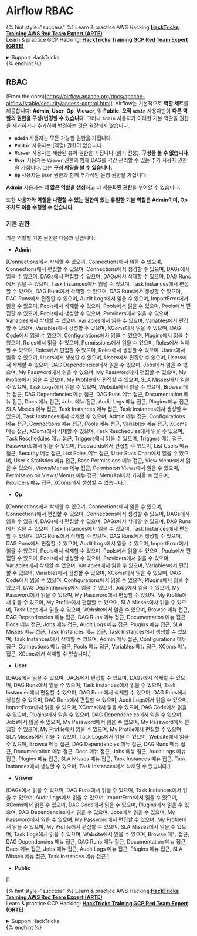 # Airflow RBAC

{% hint style="success" %}
Learn & practice AWS Hacking:<img src="../../.gitbook/assets/image (1) (1) (1) (1).png" alt="" data-size="line">[**HackTricks Training AWS Red Team Expert (ARTE)**](https://training.hacktricks.xyz/courses/arte)<img src="../../.gitbook/assets/image (1) (1) (1) (1).png" alt="" data-size="line">\
Learn & practice GCP Hacking: <img src="../../.gitbook/assets/image (2) (1).png" alt="" data-size="line">[**HackTricks Training GCP Red Team Expert (GRTE)**<img src="../../.gitbook/assets/image (2) (1).png" alt="" data-size="line">](https://training.hacktricks.xyz/courses/grte)

<details>

<summary>Support HackTricks</summary>

* Check the [**subscription plans**](https://github.com/sponsors/carlospolop)!
* **Join the** 💬 [**Discord group**](https://discord.gg/hRep4RUj7f) or the [**telegram group**](https://t.me/peass) or **follow** us on **Twitter** 🐦 [**@hacktricks\_live**](https://twitter.com/hacktricks_live)**.**
* **Share hacking tricks by submitting PRs to the** [**HackTricks**](https://github.com/carlospolop/hacktricks) and [**HackTricks Cloud**](https://github.com/carlospolop/hacktricks-cloud) github repos.

</details>
{% endhint %}

## RBAC

(From the docs)\[https://airflow.apache.org/docs/apache-airflow/stable/security/access-control.html]: Airflow는 기본적으로 **역할 세트**를 제공합니다: **Admin**, **User**, **Op**, **Viewer**, 및 **Public**. **오직 `Admin`** 사용자만이 **다른 역할의 권한을 구성/변경할 수 있습니다**. 그러나 `Admin` 사용자가 이러한 기본 역할을 권한을 제거하거나 추가하여 변경하는 것은 권장되지 않습니다.

* **`Admin`** 사용자는 모든 가능한 권한을 가집니다.
* **`Public`** 사용자는 (익명) 권한이 없습니다.
* **`Viewer`** 사용자는 제한된 뷰어 권한을 가집니다 (읽기 전용). **구성을 볼 수 없습니다.**
* **`User`** 사용자는 `Viewer` 권한과 함께 DAG를 약간 관리할 수 있는 추가 사용자 권한을 가집니다. 그는 **구성 파일을 볼 수 있습니다.**
* **`Op`** 사용자는 `User` 권한과 함께 추가적인 운영 권한을 가집니다.

**Admin** 사용자는 **더 많은 역할을 생성**하고 더 **세분화된 권한**을 부여할 수 있습니다.

또한 **사용자와 역할을 나열할 수 있는 권한이 있는 유일한 기본 역할은 Admin이며, Op조차도 이를 수행할 수 없습니다.**

### 기본 권한

기본 역할별 기본 권한은 다음과 같습니다:

* **Admin**

\[Connections에서 삭제할 수 있으며, Connections에서 읽을 수 있으며, Connections에서 편집할 수 있으며, Connections에서 생성할 수 있으며, DAGs에서 읽을 수 있으며, DAGs에서 편집할 수 있으며, DAGs에서 삭제할 수 있으며, DAG Runs에서 읽을 수 있으며, Task Instances에서 읽을 수 있으며, Task Instances에서 편집할 수 있으며, DAG Runs에서 삭제할 수 있으며, DAG Runs에서 생성할 수 있으며, DAG Runs에서 편집할 수 있으며, Audit Logs에서 읽을 수 있으며, ImportError에서 읽을 수 있으며, Pools에서 삭제할 수 있으며, Pools에서 읽을 수 있으며, Pools에서 편집할 수 있으며, Pools에서 생성할 수 있으며, Providers에서 읽을 수 있으며, Variables에서 삭제할 수 있으며, Variables에서 읽을 수 있으며, Variables에서 편집할 수 있으며, Variables에서 생성할 수 있으며, XComs에서 읽을 수 있으며, DAG Code에서 읽을 수 있으며, Configurations에서 읽을 수 있으며, Plugins에서 읽을 수 있으며, Roles에서 읽을 수 있으며, Permissions에서 읽을 수 있으며, Roles에서 삭제할 수 있으며, Roles에서 편집할 수 있으며, Roles에서 생성할 수 있으며, Users에서 읽을 수 있으며, Users에서 생성할 수 있으며, Users에서 편집할 수 있으며, Users에서 삭제할 수 있으며, DAG Dependencies에서 읽을 수 있으며, Jobs에서 읽을 수 있으며, My Password에서 읽을 수 있으며, My Password에서 편집할 수 있으며, My Profile에서 읽을 수 있으며, My Profile에서 편집할 수 있으며, SLA Misses에서 읽을 수 있으며, Task Logs에서 읽을 수 있으며, Website에서 읽을 수 있으며, Browse 메뉴 접근, DAG Dependencies 메뉴 접근, DAG Runs 메뉴 접근, Documentation 메뉴 접근, Docs 메뉴 접근, Jobs 메뉴 접근, Audit Logs 메뉴 접근, Plugins 메뉴 접근, SLA Misses 메뉴 접근, Task Instances 메뉴 접근, Task Instances에서 생성할 수 있으며, Task Instances에서 삭제할 수 있으며, Admin 메뉴 접근, Configurations 메뉴 접근, Connections 메뉴 접근, Pools 메뉴 접근, Variables 메뉴 접근, XComs 메뉴 접근, XComs에서 삭제할 수 있으며, Task Reschedules에서 읽을 수 있으며, Task Reschedules 메뉴 접근, Triggers에서 읽을 수 있으며, Triggers 메뉴 접근, Passwords에서 읽을 수 있으며, Passwords에서 편집할 수 있으며, List Users 메뉴 접근, Security 메뉴 접근, List Roles 메뉴 접근, User Stats Chart에서 읽을 수 있으며, User's Statistics 메뉴 접근, Base Permissions 메뉴 접근, View Menus에서 읽을 수 있으며, Views/Menus 메뉴 접근, Permission Views에서 읽을 수 있으며, Permission on Views/Menus 메뉴 접근, MenuApi에서 가져올 수 있으며, Providers 메뉴 접근, XComs에서 생성할 수 있습니다.]

* **Op**

\[Connections에서 삭제할 수 있으며, Connections에서 읽을 수 있으며, Connections에서 편집할 수 있으며, Connections에서 생성할 수 있으며, DAGs에서 읽을 수 있으며, DAGs에서 편집할 수 있으며, DAGs에서 삭제할 수 있으며, DAG Runs에서 읽을 수 있으며, Task Instances에서 읽을 수 있으며, Task Instances에서 편집할 수 있으며, DAG Runs에서 삭제할 수 있으며, DAG Runs에서 생성할 수 있으며, DAG Runs에서 편집할 수 있으며, Audit Logs에서 읽을 수 있으며, ImportError에서 읽을 수 있으며, Pools에서 삭제할 수 있으며, Pools에서 읽을 수 있으며, Pools에서 편집할 수 있으며, Pools에서 생성할 수 있으며, Providers에서 읽을 수 있으며, Variables에서 삭제할 수 있으며, Variables에서 읽을 수 있으며, Variables에서 편집할 수 있으며, Variables에서 생성할 수 있으며, XComs에서 읽을 수 있으며, DAG Code에서 읽을 수 있으며, Configurations에서 읽을 수 있으며, Plugins에서 읽을 수 있으며, DAG Dependencies에서 읽을 수 있으며, Jobs에서 읽을 수 있으며, My Password에서 읽을 수 있으며, My Password에서 편집할 수 있으며, My Profile에서 읽을 수 있으며, My Profile에서 편집할 수 있으며, SLA Misses에서 읽을 수 있으며, Task Logs에서 읽을 수 있으며, Website에서 읽을 수 있으며, Browse 메뉴 접근, DAG Dependencies 메뉴 접근, DAG Runs 메뉴 접근, Documentation 메뉴 접근, Docs 메뉴 접근, Jobs 메뉴 접근, Audit Logs 메뉴 접근, Plugins 메뉴 접근, SLA Misses 메뉴 접근, Task Instances 메뉴 접근, Task Instances에서 생성할 수 있으며, Task Instances에서 삭제할 수 있으며, Admin 메뉴 접근, Configurations 메뉴 접근, Connections 메뉴 접근, Pools 메뉴 접근, Variables 메뉴 접근, XComs 메뉴 접근, XComs에서 삭제할 수 있습니다.]

* **User**

\[DAGs에서 읽을 수 있으며, DAGs에서 편집할 수 있으며, DAGs에서 삭제할 수 있으며, DAG Runs에서 읽을 수 있으며, Task Instances에서 읽을 수 있으며, Task Instances에서 편집할 수 있으며, DAG Runs에서 삭제할 수 있으며, DAG Runs에서 생성할 수 있으며, DAG Runs에서 편집할 수 있으며, Audit Logs에서 읽을 수 있으며, ImportError에서 읽을 수 있으며, XComs에서 읽을 수 있으며, DAG Code에서 읽을 수 있으며, Plugins에서 읽을 수 있으며, DAG Dependencies에서 읽을 수 있으며, Jobs에서 읽을 수 있으며, My Password에서 읽을 수 있으며, My Password에서 편집할 수 있으며, My Profile에서 읽을 수 있으며, My Profile에서 편집할 수 있으며, SLA Misses에서 읽을 수 있으며, Task Logs에서 읽을 수 있으며, Website에서 읽을 수 있으며, Browse 메뉴 접근, DAG Dependencies 메뉴 접근, DAG Runs 메뉴 접근, Documentation 메뉴 접근, Docs 메뉴 접근, Jobs 메뉴 접근, Audit Logs 메뉴 접근, Plugins 메뉴 접근, SLA Misses 메뉴 접근, Task Instances 메뉴 접근, Task Instances에서 생성할 수 있으며, Task Instances에서 삭제할 수 있습니다.]

* **Viewer**

\[DAGs에서 읽을 수 있으며, DAG Runs에서 읽을 수 있으며, Task Instances에서 읽을 수 있으며, Audit Logs에서 읽을 수 있으며, ImportError에서 읽을 수 있으며, XComs에서 읽을 수 있으며, DAG Code에서 읽을 수 있으며, Plugins에서 읽을 수 있으며, DAG Dependencies에서 읽을 수 있으며, Jobs에서 읽을 수 있으며, My Password에서 읽을 수 있으며, My Password에서 편집할 수 있으며, My Profile에서 읽을 수 있으며, My Profile에서 편집할 수 있으며, SLA Misses에서 읽을 수 있으며, Task Logs에서 읽을 수 있으며, Website에서 읽을 수 있으며, Browse 메뉴 접근, DAG Dependencies 메뉴 접근, DAG Runs 메뉴 접근, Documentation 메뉴 접근, Docs 메뉴 접근, Jobs 메뉴 접근, Audit Logs 메뉴 접근, Plugins 메뉴 접근, SLA Misses 메뉴 접근, Task Instances 메뉴 접근.]

* **Public**

\[]

{% hint style="success" %}
Learn & practice AWS Hacking:<img src="../../.gitbook/assets/image (1) (1) (1) (1).png" alt="" data-size="line">[**HackTricks Training AWS Red Team Expert (ARTE)**](https://training.hacktricks.xyz/courses/arte)<img src="../../.gitbook/assets/image (1) (1) (1) (1).png" alt="" data-size="line">\
Learn & practice GCP Hacking: <img src="../../.gitbook/assets/image (2) (1).png" alt="" data-size="line">[**HackTricks Training GCP Red Team Expert (GRTE)**<img src="../../.gitbook/assets/image (2) (1).png" alt="" data-size="line">](https://training.hacktricks.xyz/courses/grte)

<details>

<summary>Support HackTricks</summary>

* Check the [**subscription plans**](https://github.com/sponsors/carlospolop)!
* **Join the** 💬 [**Discord group**](https://discord.gg/hRep4RUj7f) or the [**telegram group**](https://t.me/peass) or **follow** us on **Twitter** 🐦 [**@hacktricks\_live**](https://twitter.com/hacktricks_live)**.**
* **Share hacking tricks by submitting PRs to the** [**HackTricks**](https://github.com/carlospolop/hacktricks) and [**HackTricks Cloud**](https://github.com/carlospolop/hacktricks-cloud) github repos.

</details>
{% endhint %}
